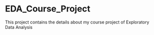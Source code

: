 # EDA_Course_Project
This project contains the details about my course project of Exploratory Data Analysis 
